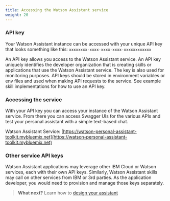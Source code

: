 ```yaml
---
title: Accessing the Watson Assistant service
weight: 20
---
```


### API key
Your Watson Assistant instance can be accessed with your unique API key that looks something like this:
`xxxxxxxx-xxxx-xxxx-xxxx-xxxxxxxxxxxx`

An API key allows you access to the Watson Assistant service.  An API key uniquely identifies the developer organization that is creating skills or applications that use the Watson Assistant service.  The key is also used for monitoring purposes. API keys should be stored in environment variables or env files and used when making API requests to the service.  See example skill implementations for how to use an API key.

### Accessing the service
With your API key you can access your instance of the Watson Assistant service. From there you can access Swagger UIs for the various APIs and test your personal assistant with a simple text-based chat.

Watson Assistant Service: [https://watson-personal-assistant-toolkit.mybluemix.net](https://watson-personal-assistant-toolkit.mybluemix.net)


### Other service API keys
Watson Assistant applications may leverage other IBM Cloud or Watson services, each with their own API keys. Similarly, Watson Assistant skills may call on other services from IBM or 3rd parties. As the application developer, you would need to provision and manage those keys separately.

>**What next?**  Learn how to [design your assistant]({{site.baseurl}}/design/how-to-design-your-assistant)
